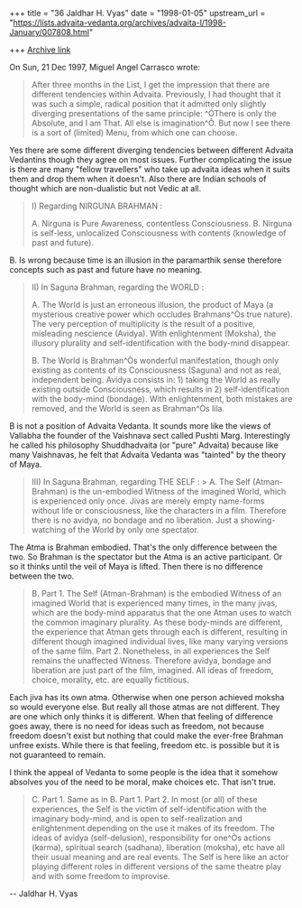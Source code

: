 +++
title = "36 Jaldhar H. Vyas"
date = "1998-01-05"
upstream_url = "https://lists.advaita-vedanta.org/archives/advaita-l/1998-January/007808.html"

+++
[Archive link](https://lists.advaita-vedanta.org/archives/advaita-l/1998-January/007808.html)

On Sun, 21 Dec 1997, Miguel Angel Carrasco wrote:

> After three months in the List, I get the impression that there are
> different tendencies within Advaita. Previously, I had thought that it was
> such a simple, radical position that it admitted only slightly diverging
> presentations of the same principle:
> ^ÓThere is only the Absolute, and I am That. All else is imagination^Ô.
> But now I see there is a sort of (limited) Menu, from which one can choose.
>

Yes there are some different diverging tendencies between different
Advaita Vedantins though they agree on most issues.  Further complicating
the issue is there are many "fellow travellers" who take up advaita ideas
when it suits them and drop them when it doesn't.  Also there are Indian
schools of thought which are non-dualistic but not Vedic at all.

> I) Regarding NIRGUNA BRAHMAN :
>
>   A.  Nirguna is Pure Awareness, contentless Consciousness.
>   B.  Nirguna is self-less, unlocalized Consciousness with contents
> (knowledge of past and future).
>

B.  Is wrong because time is an illusion in the paramarthik sense
therefore concepts such as past and future have no meaning.

> II) In Saguna Brahman, regarding the WORLD :
>
>   A.  The World is just an erroneous illusion, the product of Maya (a
> mysterious creative power which occludes Brahmans^Òs true nature). The very
> perception of multiplicity is the result of a positive, misleading
> nescience (Avidya). With enlightenment (Moksha), the illusory plurality and
> self-identification with the body-mind disappear.
>
>   B.  The World is Brahman^Òs wonderful manifestation, though only existing
> as
> contents of its Consciousness (Saguna) and not as real, independent being.
> Avidya consists in: 1) taking the World as really existing outside
> Consciousness, which results in 2) self-identification with the body-mind
> (bondage). With enlightenment, both mistakes are removed, and the World is
> seen as Brahman^Òs lila.
>

B is not a position of Advaita Vedanta.  It sounds more like the views of
Vallabha the founder of the Vaishnava sect called Pushti Marg.
Interestingly he called his philosophy Shuddhadvaita (or "pure" Advaita)
because like many Vaishnavas, he felt that Advaita Vedanta was "tainted"
by the theory of Maya.

> III)    In Saguna Brahman, regarding THE
SELF : >
>   A.  The Self (Atman-Brahman) is the un-embodied Witness of the imagined
> World, which is experienced only once. Jivas are merely empty name-forms
> without life or consciousness, like the characters in a film. Therefore
> there is no avidya, no bondage and no liberation. Just a showing-watching
> of the World by only one spectator.
>

The Atma is Brahman embodied.  That's the only difference between the
two.  So Brahman is the spectator but the Atma is an active participant.
Or so it thinks until the veil of Maya is lifted.  Then there is no
difference between the two.

>   B.  Part 1.  The Self (Atman-Brahman) is the embodied Witness of an
> imagined World that is experienced many times, in the many jivas, which are
> the body-mind apparatus that the one Atman uses to watch the common
> imaginary plurality. As these body-minds are different, the experience that
> Atman gets through each is different, resulting in different though
> imagined individual lives, like many varying versions of the same film.
> Part 2.  Nonetheless, in all experiences the Self remains the unaffected
> Witness. Therefore avidya, bondage and liberation are just part of the
> film, imagined. All ideas of freedom, choice, morality, etc. are equally
> fictitious.
>

Each jiva has its own atma.  Otherwise when one person achieved moksha so
would everyone else.  But really all those atmas are not different.  They
are one which only thinks it is different.  When that feeling of
difference goes away, there is no need for ideas such as freedom, not
because freedom doesn't exist but nothing that could make the ever-free
Brahman unfree exists.  While there is that feeling, freedom etc. is
possible but it is not guaranteed to remain.

I think the appeal of Vedanta to some people is the idea that it somehow
absolves you of the need to be moral, make choices etc.  That isn't true.


>   C. Part 1. Same as in B. Part 1.
> Part 2. In most (or all) of these experiences, the Self is the victim of
> self-identification with the imaginary body-mind, and is open to
> self-realization and enlightenment depending on the use it makes of its
> freedom. The ideas of avidya (self-delusion), responsibility for one^Òs
> actions (karma), spiritual search (sadhana), liberation (moksha), etc have
> all their usual meaning and are real events. The Self is here like an actor
> playing different roles in different versions of the same theatre play
> and with some freedom to improvise.
>


--
Jaldhar H. Vyas <jaldhar at braincells.com>

